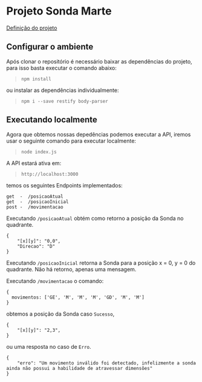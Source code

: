 # Projeto Sonda Marte

[Definição do projeto](https://gist.github.com/sandsu/6b81ecde9d4bd1973df61579e84fe402)

## Configurar o ambiente

Após clonar o repositório é necessário baixar as dependências do projeto, para isso basta executar o comando abaixo:

> `npm install`

ou instalar as dependências individualmente:

> `npm i --save restify body-parser`

## Executando localmente

Agora que obtemos nossas depedências podemos executar a API, iremos usar o seguinte comando para executar localmente:

> `node index.js`

A API estará ativa em:

> `http://localhost:3000`

temos os seguintes Endpoints implementados:

```
get  -  /posicaoAtual
get  -  /posicaoInicial
post -  /movimentacao
```

Executando `/posicaoAtual` obtém como retorno a posição da Sonda no quadrante.

```
{
    "[x][y]": "0,0",
    "Direcao": "D"
}
```

Executando `/posicaoInicial` retorna a Sonda para a posição x = 0, y = 0 do quadrante. Não há retorno, apenas uma mensagem.

Executando `/movimentacao` o comando:

```
{
  movimentos: ['GE', 'M', 'M', 'M', 'GD', 'M', 'M']
}
```

 obtemos a posição da Sonda caso `Sucesso`,

```
{
    "[x][y]": "2,3",
}
```

ou uma resposta no caso de `Erro`. 

```
{
    "erro": "Um movimento inválido foi detectado, infelizmente a sonda ainda não possui a habilidade de atravessar dimensões"
}
```


